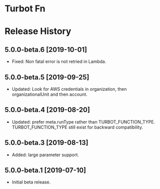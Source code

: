 # Turbot Fn

# Release History

## 5.0.0-beta.6 [2019-10-01]

- Fixed: Non fatal error is not retried in Lambda.

## 5.0.0-beta.5 [2019-09-25]

- Updated: Look for AWS credentials in organization, then organizationalUnit and then account.

## 5.0.0-beta.4 [2019-08-20]

- Updated: prefer meta.runType rather than TURBOT_FUNCTION_TYPE. TURBOT_FUNCTION_TYPE still exist for backward compatibility.

## 5.0.0-beta.3 [2019-08-13]

- Added: large parameter support.

## 5.0.0-beta.1 [2019-07-10]

- Initial beta release.
